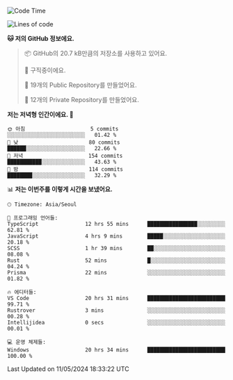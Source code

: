   <!--START_SECTION:waka-->
![Code Time](http://img.shields.io/badge/Code%20Time-571%20hrs%2049%20mins-blue)

![Lines of code](https://img.shields.io/badge/%EC%A0%80%EB%8A%94%20%EC%97%AC%ED%83%9C%EA%B9%8C%EC%A7%80%20-265.6%20thousand%20%EC%A4%84%EC%9D%98%20%EC%BD%94%EB%93%9C%EB%A5%BC%20%EC%9E%91%EC%84%B1%ED%96%88%EC%96%B4%EC%9A%94.-blue)

**🐱 저의 GitHub 정보에요.** 

> 📦 GitHub의 20.7 kB만큼의 저장소를 사용하고 있어요. 
 > 
> 💼 구직중이에요.
 > 
> 📜 19개의 Public Repository를 만들었어요. 
 > 
> 🔑 12개의 Private Repository를 만들었어요. 
 > 
**저는 저녁형 인간이에요. 🦉** 

```text
🌞 아침                     5 commits           ░░░░░░░░░░░░░░░░░░░░░░░░░   01.42 % 
🌆 낮　                     80 commits          ██████░░░░░░░░░░░░░░░░░░░   22.66 % 
🌃 저녁                     154 commits         ███████████░░░░░░░░░░░░░░   43.63 % 
🌙 밤　                     114 commits         ████████░░░░░░░░░░░░░░░░░   32.29 % 
```


📊 **저는 이번주를 이렇게 시간을 보냈어요.** 

```text
🕑︎ Timezone: Asia/Seoul

💬 프로그래밍 언어들: 
TypeScript               12 hrs 55 mins      ████████████████░░░░░░░░░   62.81 % 
JavaScript               4 hrs 9 mins        █████░░░░░░░░░░░░░░░░░░░░   20.18 % 
SCSS                     1 hr 39 mins        ██░░░░░░░░░░░░░░░░░░░░░░░   08.08 % 
Rust                     52 mins             █░░░░░░░░░░░░░░░░░░░░░░░░   04.24 % 
Prisma                   22 mins             ░░░░░░░░░░░░░░░░░░░░░░░░░   01.82 % 

🔥 에디터들: 
VS Code                  20 hrs 31 mins      █████████████████████████   99.71 % 
Rustrover                3 mins              ░░░░░░░░░░░░░░░░░░░░░░░░░   00.28 % 
Intellijidea             0 secs              ░░░░░░░░░░░░░░░░░░░░░░░░░   00.01 % 

💻 운영 체제들: 
Windows                  20 hrs 34 mins      █████████████████████████   100.00 % 
```


 Last Updated on 11/05/2024 18:33:22 UTC
<!--END_SECTION:waka-->
